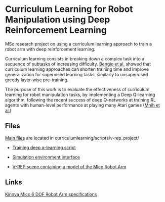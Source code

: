 # Curriculum Learning for Robot Manipulation using Deep Reinforcement Learning

MSc research project on using a curriculum learning approach to train a robot arm with deep reinforcement learning.

Curriculum learning consists in breaking down a complex task into a sequence of subtasks of increasing difficulty. [Bengio et al.](http://dl.acm.org/citation.cfm?id=1553380) showed that curriculum learning approaches can shorten training time and improve generalization for supervised learning tasks, similarly to unsupervised greedy layer-wise pre-training.

The purpose of this work is to evaluate the effectiveness of curriculum learning for robot manipulation tasks, by implementing a Deep Q-learning algorithm, following the recent success of deep Q-networks at training RL agents with human-level performance at playing many Atari games ([Mnih et al.](https://www.nature.com/nature/journal/v518/n7540/full/nature14236.html))

## Files

[Main files](../tree/master/scripts/v-rep_project/) are located in curriculumlearning/scripts/v-rep_project/

- [Training deep q-learning script](../tree/master/scripts/v-rep_project/training_independent_joints.py)

- [Simulation environment interface](../tree/master/scripts/v-rep_project/robotenv.py)

- [V-REP scene containing a model of the Mico Robot Arm](../tree/master/scripts/v-rep_project/MicoRobot.ttt)


## Links

[Kinova Mico 6 DOF Robot Arm specifications](http://www.kinovarobotics.com/wp-content/uploads/2015/02/Kinova-Specs-MICO2-6DOF-Web-170512-1.pdf)

